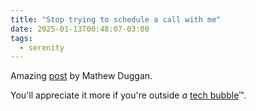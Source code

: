 ```yaml
---
title: "Stop trying to schedule a call with me"
date: 2025-01-13T00:48:07-03:00
tags:
  - serenity
---
```


Amazing [post](https://matduggan.com/stop-trying-to-schedule-a-call-with-me/) by
Mathew Duggan.

You'll appreciate it more if you're outside _a_ [tech
bubble](https://carloarg02.medium.com/beware-of-the-big-tech-bubble-cd348087f5f7)™.
